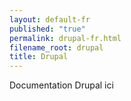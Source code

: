 ```yaml
---
layout: default-fr
published: "true"
permalink: drupal-fr.html
filename_root: drupal
title: Drupal
---
```


Documentation Drupal ici
